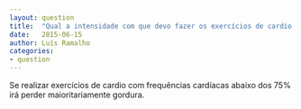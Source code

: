 ```yaml
---
layout: question
title:  "Qual a intensidade com que devo fazer os exercícios de cardio para perder gordura?"
date:   2015-06-15
author: Luís Ramalho
categories:
- question
---
```


Se realizar exercícios de cardio com frequências cardíacas abaixo dos 75% irá perder maioritariamente gordura.